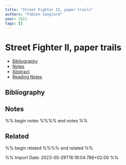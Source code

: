 ```yaml
---
title: "Street Fighter II, paper trails"
authors: "Fabien Sanglard"
year: 2021
tags: []
---
```

# Street Fighter II, paper trails

- [Bibliography](#bibliography)
- [Notes](#notes)
- [Abstract](#abstract)
- [Reading Notes](#reading-notes)

## Bibliography




## Notes
%% begin notes %%%% end notes %%


## Related
%% begin related %%%% end related %%

%% Import Date: 2023-05-29T16:19:04.786+02:00 %%
